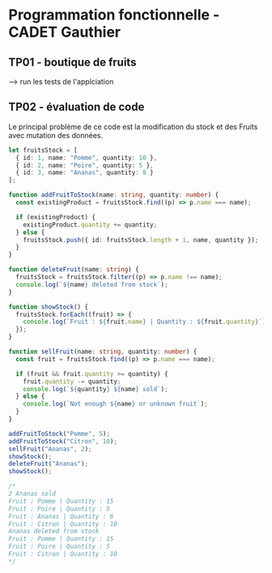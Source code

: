 # Programmation fonctionnelle - CADET Gauthier

## TP01 - boutique de fruits

--> run les tests de l'applciation

## TP02 - évaluation de code

Le principal problème de ce code est la modification du stock et des Fruits avec mutation des données.

```ts
let fruitsStock = [
  { id: 1, name: "Pomme", quantity: 10 },
  { id: 2, name: "Poire", quantity: 5 },
  { id: 3, name: "Ananas", quantity: 8 }
];

function addFruitToStock(name: string, quantity: number) {
  const existingProduct = fruitsStock.find((p) => p.name === name);

  if (existingProduct) {
    existingProduct.quantity += quantity;
  } else {
    fruitsStock.push({ id: fruitsStock.length + 1, name, quantity });
  }
}

function deleteFruit(name: string) {
  fruitsStock = fruitsStock.filter((p) => p.name !== name);
  console.log(`${name} deleted from stock`);
}

function showStock() {
  fruitsStock.forEach((fruit) => {
    console.log(`Fruit : ${fruit.name} | Quantity : ${fruit.quantity}`);
  });
}

function sellFruit(name: string, quantity: number) {
  const fruit = fruitsStock.find((p) => p.name === name);

  if (fruit && fruit.quantity >= quantity) {
    fruit.quantity -= quantity;
    console.log(`${quantity} ${name} sold`);
  } else {
    console.log(`Not enough ${name} or unknown fruit`);
  }
}

addFruitToStock("Pomme", 5);
addFruitToStock("Citron", 10);
sellFruit("Ananas", 2);
showStock();
deleteFruit("Ananas");
showStock();

/*
2 Ananas sold
Fruit : Pomme | Quantity : 15
Fruit : Poire | Quantity : 5
Fruit : Ananas | Quantity : 6
Fruit : Citron | Quantity : 10
Ananas deleted from stock
Fruit : Pomme | Quantity : 15
Fruit : Poire | Quantity : 5
Fruit : Citron | Quantity : 10
*/
```
